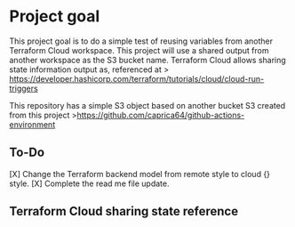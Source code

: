# Project goal

This project goal is to do a simple test of reusing variables from another Terraform Cloud workspace. This project will use a shared output from another workspace as the S3 bucket name. Terraform Cloud allows sharing state information output as, referenced at > https://developer.hashicorp.com/terraform/tutorials/cloud/cloud-run-triggers

This repository has a simple S3 object based on another bucket S3 created from this project >https://github.com/caprica64/github-actions-environment 


## To-Do
[X] Change the Terraform backend model from remote style to cloud {} style.
[X] Complete the read me file update.

## Terraform Cloud sharing state reference

[image]: Terraform_reference.png "Terraform Reference" 
